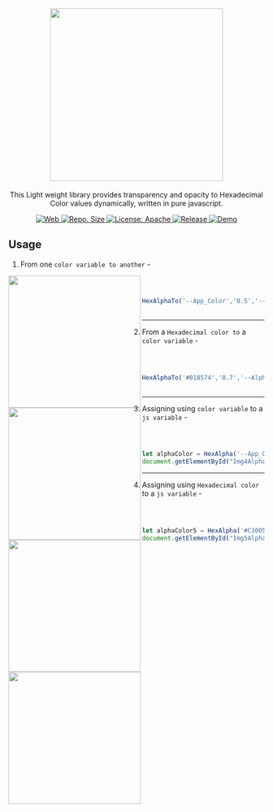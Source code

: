<h2 align="center"> <img src="https://github.com/vivekverma007/HexAlpha/blob/master/preview/app_icon_title.png" width="340" /> </h2>
<p align="center">
	This Light weight library provides transparency and opacity to Hexadecimal Color values dynamically, written in pure javascript.</p>


<p align="center">
	
<a href="https://www.google.com/search?q=web">
    <img src="https://img.shields.io/badge/Platform-Web-yellow.svg?color=purple"
      alt="Web" />
  </a>

 <a href="https://github.com/vivekverma007/HexAlpha">
    <img src="https://img.shields.io/github/repo-size/vivekverma007/HexAlpha.svg?color=orange"
      alt="Repo. Size" />
  </a>
  
 <a href="https://github.com/vivekverma007/ios-13-Calculators/blob/master/LICENSE">
    <img src="https://img.shields.io/github/license/vivekverma007/HexAlpha.svg?color=blue"
      alt="License: Apache" />
  </a>
  
 <a href="https://github.com/vivekverma007/HexAlpha">
    <img src="https://img.shields.io/badge/Release-v1.0-darklime.svg?style=flat"
      alt="Release" />
  </a>
  
  
  <a href="https://virtualizme-cals.netlify.com">
    <img src="https://img.shields.io/badge/⚡ live demo-here-green.svg?style=flat"
      alt="Demo" />
  </a>
  
 </p>


## Usage

1. From one `color variable to another` -

<img align="left" src="https://github.com/vivekverma007/HexAlpha/blob/master/preview/app_preview_1.PNG" width="260" />


```js

​
​
HexAlphaTo('--App_Color','0.5','--Alpha_Color');
​
```
---

2. From a `Hexadecimal color to` a `color variable` -

<img align="left" src="https://github.com/vivekverma007/HexAlpha/blob/master/preview/app_preview_2.PNG" width="260" />


```js

​
​
HexAlphaTo('#018574','0.7','--Alpha_Color2');
​
```
---

3. Assigning using `color variable` to a `js variable` -

<img align="left" src="https://github.com/vivekverma007/HexAlpha/blob/master/preview/app_preview_3.PNG" width="260" />


```js

​
​
let alphaColor = HexAlpha('--App_Color4','0.4');
document.getElementById("Img4Alpha").style.background=alphaColor;
```
---

4. Assigning using `Hexadecimal color` to a `js variable` -

<img align="left" src="https://github.com/vivekverma007/HexAlpha/blob/master/preview/app_preview_4.PNG" width="260" />


```js

​
​
let alphaColor5 = HexAlpha('#C30052','0.5');
document.getElementById("Img5Alpha").style.background=alphaColor5;
```
